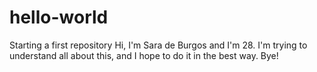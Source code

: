 # hello-world
Starting a first repository
Hi, 
I'm Sara de Burgos and I'm 28. I'm trying to understand all about this, and I hope to do it in the best way. 
Bye! 
